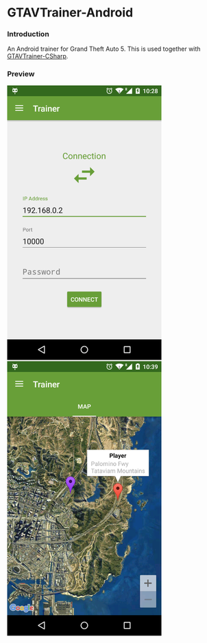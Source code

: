 # GTAVTrainer-Android

### Introduction

An Android trainer for Grand Theft Auto 5. This is used together with [GTAVTrainer-CSharp](https://github.com/manojkhannakm/GTAVTrainer-CSharp).

### Preview

<img src="/preview/preview1.png" width=360 />&nbsp;&nbsp;&nbsp;&nbsp;&nbsp;&nbsp;&nbsp;&nbsp;<img src="/preview/preview2.png" width=360 />
